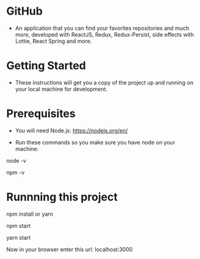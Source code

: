# GitHub
- An application that you can find your favorites repositories and much more, developed with ReactJS, Redux, Redux-Persist, side effects with Lottie, React Spring and more.

# Getting Started
- These instructions will get you a copy of the project up and running on your local machine for development.

# Prerequisites
- You will need Node.js: https://nodejs.org/en/

- Run these commands so you make sure you have node on your machine:

node -v 

npm -v

# Runnning this project
npm install or yarn

npm start

yarn start

Now in your browser enter this url: localhost:3000
